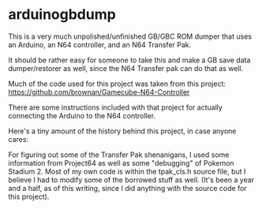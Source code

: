 arduinogbdump
=============

This is a very much unpolished/unfinished GB/GBC ROM dumper that uses an Arduino, an N64 controller, and an N64 Transfer Pak.

It should be rather easy for someone to take this and make a GB save data dumper/restorer as well, since the N64 Transfer pak can do that as well.

Much of the code used for this project was taken from this project:
	https://github.com/brownan/Gamecube-N64-Controller

There are some instructions included with that project for actually connecting the Arduino to the N64 controller.



Here's a tiny amount of the history behind this project, in case anyone cares:  

For figuring out some of the Transfer Pak shenanigans, I used some information from Project64 as well as some "debugging" of Pokemon Stadium 2.  Most of my own code is within the tpak_cls.h source file, but I believe I had to modify some of the borrowed stuff as well.  (It's been a year and a half, as of this writing, since I did anything with the source code for this project).
